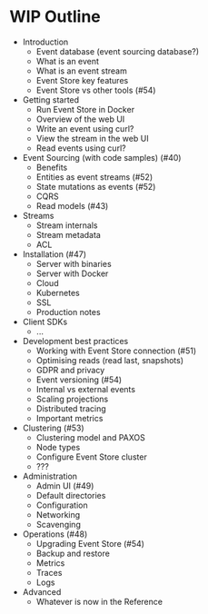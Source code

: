 # WIP Outline

- Introduction
  - Event database (event sourcing database?)
  - What is an event
  - What is an event stream
  - Event Store key features
  - Event Store vs other tools (#54)
- Getting started
  - Run Event Store in Docker
  - Overview of the web UI
  - Write an event using curl?
  - View the stream in the web UI
  - Read events using curl?
- Event Sourcing (with code samples) (#40)
  - Benefits
  - Entities as event streams (#52)
  - State mutations as events (#52)
  - CQRS
  - Read models (#43)
- Streams
  - Stream internals
  - Stream metadata
  - ACL
- Installation (#47)
  - Server with binaries
  - Server with Docker
  - Cloud
  - Kubernetes
  - SSL
  - Production notes
- Client SDKs
  - ...
- Development best practices
  - Working with Event Store connection (#51)
  - Optimising reads (read last, snapshots)
  - GDPR and privacy
  - Event versioning (#54)
  - Internal vs external events
  - Scaling projections
  - Distributed tracing
  - Important metrics
- Clustering (#53)
  - Clustering model and PAXOS
  - Node types
  - Configure Event Store cluster
  - ???
- Administration
  - Admin UI (#49)
  - Default directories
  - Configuration
  - Networking
  - Scavenging
- Operations (#48)
  - Upgrading Event Store (#54)
  - Backup and restore
  - Metrics
  - Traces
  - Logs
- Advanced
  - Whatever is now in the Reference
